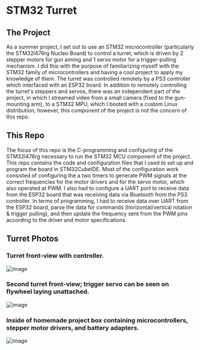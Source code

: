 # STM32 Turret

## The Project
As a summer project, I set out to use an STM32 microcontroller (particularly the STM32l476rg Nucleo Board) to control a turret, which is driven by 2 stepper motors for gun aiming and 1 servo motor for a trigger-pulling mechanism. I did this with the purpose of familiarizing myself with the STM32 family of microcontrollers and having a cool project to apply my knowledge of them. The turret was controlled remotely by a PS3 controller which interfaced with an ESP32 board. In addition to remotely controlling the turret's steppers and servos, there was an independent part of the project, in which I streamed video from a small camera (fixed to the gun-mounting arm), to a STM32 MPU, which I booted with a custom Linux distribution; however, this component of the project is not the concern of this repo. 

## This Repo
The focus of this repo is the C-programming and configuring of the STM32l476rg necessary to run the STM32 MCU component of the project. This repo contains the code and configuration files that I used to set up and program the board in STM32CubeIDE. Most of the configuration work consisted of configuring the a two timers to generate PWM signals at the correct frequencies for the motor drivers and for the servo motor, which also operated at PWM. I also had to configure a UART port to receive data from the ESP32 board that was receiving data via Bluetooth from the PS3 controller. In terms of programming, I had to receive data over UART from the ESP32 board, parse the data for commands (horizontal/vertical rotation & trigger pulling), and then update the frequency sent from the PWM pins according to the driver and motor specifications.

## Turret Photos
### Turret front-view with controller.
![image](https://github.com/user-attachments/assets/1d0982e7-cbb9-4a46-8cb6-d6c1163ade8b)

### Second turret front-view; trigger servo can be seen on flywheel laying unattached.
![image](https://github.com/user-attachments/assets/dc3d8c8a-047a-4e52-8144-dbaa9136c091)

### Inside of homemade project box containing microcontrollers, stepper motor drivers, and battery adapters.
![image](https://github.com/user-attachments/assets/204c5ae0-defb-4678-a837-e7ae471d3ad6)

